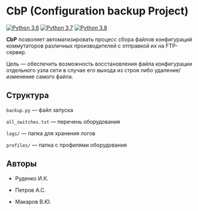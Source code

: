 # CbP (Configuration backup Project)

[![Python 3.6](https://img.shields.io/badge/python-3.6-blue.svg)](https://www.python.org/downloads/release/python-360/) [![Python 3.7](https://img.shields.io/badge/python-3.7-blue.svg)](https://www.python.org/downloads/release/python-370/) [![Python 3.8](https://img.shields.io/badge/python-3.8-blue.svg)](https://www.python.org/downloads/release/python-380/)

**CbP** позволяет автоматизировать процесс сбора файлов конфигураций коммутаторов различных производителей с отправкой их на FTP-сервер.

Цель — обеспечить возможность восстановления файла конфигурации отдельного узла сети в случае его выхода из строя либо удаление/изменение самого файла.

## Структура
`backup.py` — файл запуска 

`all_switches.txt` — перечень оборудования

`logs/` — папка для хранения логов

`profiles/` — папка с профилями оборудования

## Авторы

* Руденко И.К.

* Петров А.С.

* Макаров В.Ю.
